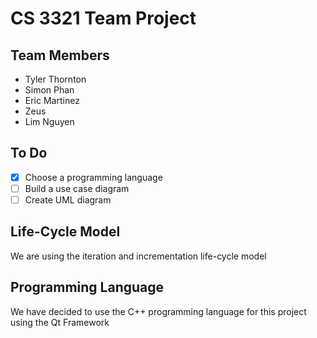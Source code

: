 # CS 3321 Team Project
## Team Members
- Tyler Thornton
- Simon Phan
- Eric Martinez
- Zeus
- Lim Nguyen

## To Do
- [X] Choose a programming language
- [ ] Build a use case diagram
- [ ] Create UML diagram

## Life-Cycle Model

We are using the iteration and incrementation life-cycle model

## Programming Language

We have decided to use the C++ programming language for this project using the Qt Framework
